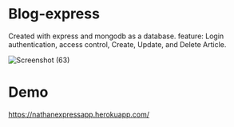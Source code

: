 # Blog-express
Created with express and mongodb as a database.
feature:
Login authentication, access control, Create, Update, and Delete Article.

![Screenshot (63)](https://user-images.githubusercontent.com/102292312/178093878-11161f6f-ac26-4f3c-a81c-79a608e1d76d.png)

# Demo
https://nathanexpressapp.herokuapp.com/
